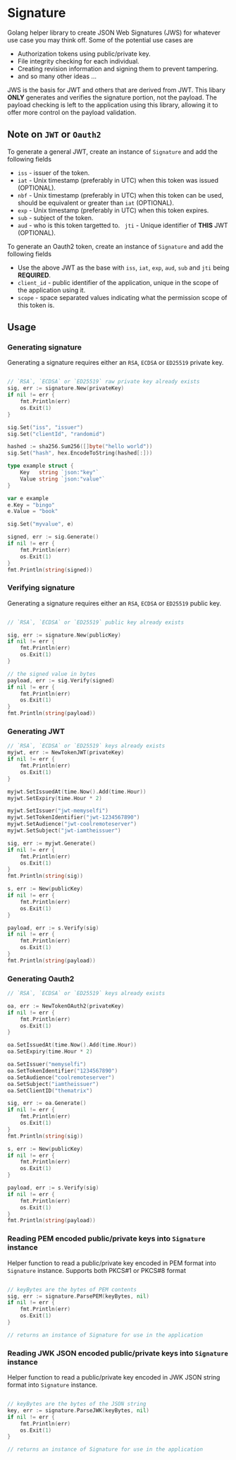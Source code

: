 # Signature

Golang helper library to create JSON Web Signatures (JWS) for whatever use case you may think off. Some of the potential use cases are
- Authorization tokens using public/private key.
- File integrity checking for each individual.
- Creating revision information and signing them to prevent tampering.
- and so many other ideas ...

JWS is the basis for JWT and others that are derived from JWT. This libary **ONLY** generates and verifies the signature portion, not the payload. The payload checking is left to the application using this library, allowing it to offer more control on the payload validation.

## Note on `JWT` or `Oauth2`
To generate a general JWT, create an instance of `Signature` and add the following fields
- `iss` - issuer of the token.
- `iat` - Unix timestamp (preferably in UTC) when this token was issued (OPTIONAL).
- `nbf` - Unix timestamp (preferably in UTC) when this token can be used, should be equivalent or greater than `iat` (OPTIONAL).
- `exp` - Unix timestamp (preferably in UTC) when this token expires.
- `sub` - subject of the token.
- `aud` - who is this token targetted to.
` jti` - Unique identifier of **THIS** JWT (OPTIONAL).

To generate an Oauth2 token, create an instance of `Signature` and add the following fields
- Use the above JWT as the base with `iss`, `iat`, `exp`, `aud`, `sub` and `jti` being **REQUIRED**.
- `client_id` - public identifier of the application, unique in the scope of the application using it.
- `scope` - space separated values indicating what the permission scope of this token is.


## Usage

### Generating signature

Generating a signature requires either an `RSA`, `ECDSA` or `ED25519` private key.

```go

// `RSA`, `ECDSA` or `ED25519` raw private key already exists
sig, err := signature.New(privateKey)
if nil != err {
    fmt.Println(err)
    os.Exit(1)
}

sig.Set("iss", "issuer")
sig.Set("clientId", "randomid")

hashed := sha256.Sum256([]byte("hello world"))
sig.Set("hash", hex.EncodeToString(hashed[:]))

type example struct {
    Key   string `json:"key"`
    Value string `json:"value"`
}

var e example
e.Key = "bingo"
e.Value = "book"

sig.Set("myvalue", e)

signed, err := sig.Generate()
if nil != err {
    fmt.Println(err)
    os.Exit(1)
}
fmt.Println(string(signed))

```


### Verifying signature

Generating a signature requires either an `RSA`, `ECDSA` or `ED25519` public key.


```go

// `RSA`, `ECDSA` or `ED25519` public key already exists

sig, err := signature.New(publicKey)
if nil != err {
    fmt.Println(err)
    os.Exit(1)
}

// the signed value in bytes
payload, err := sig.Verify(signed)
if nil != err {
    fmt.Println(err)
    os.Exit(1)
}
fmt.Println(string(payload))

```



### Generating JWT

```go
// `RSA`, `ECDSA` or `ED25519` keys already exists
myjwt, err := NewTokenJWT(privateKey)
if nil != err {
    fmt.Println(err)
    os.Exit(1)
}

myjwt.SetIssuedAt(time.Now().Add(time.Hour))
myjwt.SetExpiry(time.Hour * 2)

myjwt.SetIssuer("jwt-memyselfi")
myjwt.SetTokenIdentifier("jwt-1234567890")
myjwt.SetAudience("jwt-coolremoteserver")
myjwt.SetSubject("jwt-iamtheissuer")

sig, err := myjwt.Generate()
if nil != err {
    fmt.Println(err)
    os.Exit(1)
}
fmt.Println(string(sig))

s, err := New(publicKey)
if nil != err {
    fmt.Println(err)
    os.Exit(1)
}

payload, err := s.Verify(sig)
if nil != err {
    fmt.Println(err)
    os.Exit(1)
}
fmt.Println(string(payload))

```


### Generating Oauth2

```go
// `RSA`, `ECDSA` or `ED25519` keys already exists

oa, err := NewTokenOAuth2(privateKey)
if nil != err {
    fmt.Println(err)
    os.Exit(1)
}

oa.SetIssuedAt(time.Now().Add(time.Hour))
oa.SetExpiry(time.Hour * 2)

oa.SetIssuer("memyselfi")
oa.SetTokenIdentifier("1234567890")
oa.SetAudience("coolremoteserver")
oa.SetSubject("iamtheissuer")
oa.SetClientID("thematrix")

sig, err := oa.Generate()
if nil != err {
    fmt.Println(err)
    os.Exit(1)
}
fmt.Println(string(sig))

s, err := New(publicKey)
if nil != err {
    fmt.Println(err)
    os.Exit(1)
}

payload, err := s.Verify(sig)
if nil != err {
    fmt.Println(err)
    os.Exit(1)
}
fmt.Println(string(payload))

```


### Reading PEM encoded public/private keys into `Signature` instance

Helper function to read a public/private key encoded in PEM format into `Signature` instance. Supports both PKCS#1 or PKCS#8 format

```go

// keyBytes are the bytes of PEM contents
sig, err := signature.ParsePEM(keyBytes, nil)
if nil != err {
    fmt.Println(err)
    os.Exit(1)
}

// returns an instance of Signature for use in the application

```


### Reading JWK JSON encoded public/private keys into `Signature` instance

Helper function to read a public/private key encoded in JWK JSON string format into `Signature` instance.

```go

// keyBytes are the bytes of the JSON string
key, err := signature.ParseJWK(keyBytes, nil)
if nil != err {
    fmt.Println(err)
    os.Exit(1)
}

// returns an instance of Signature for use in the application

```
